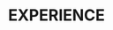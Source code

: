 ---
title : "EXPERIENCE"
experience:
  enable : true
  title : "Education"
  experience_list:
    # experience item loop
    - name : "University of Michigen"
      company : "B.S.E. in Computer Engineering | GPA: 4.00/4.00"
      duration : "2020 Sept - 2022 May (exp.)"
      content : "I take computer architecture track and work with Dr. Ron Dresklinski & Dr. Satish Narayanasamy on hardware related researches. <br>
      <b>Course work:</b> EECS470 Computer Architecture (A), EECS281 Data Structures and Algorithms (A), EECS312 Integrated Circuits (A), EECS482 Operating Systems (in progress), Parallele CUDA Programming (in progress)
      "
      
    # experience item loop
    - name : "Shanghai Jiaotong Univeristy"
      company : "B.S.E. in Electrical & Computer Engineering | GPA: 3.82/4.00"
      duration : "2018 Sept - 2022 Aug (exp.)"
      content : "I started my university here and gained my interest in engineering. I learned the basics about heardware and curcuits and decided to keep working on hardware related topics. <br>
      <b>Course work:</b> VE270 Introduction to Logic Design (A+), VE280 Programming & Elem. Data Struct (A), VE401 Probability Methods in Eng. (A+), VV186/VV285/VV286 Honors Mathematics II/III/IV (A-, A, A)
      "
      
    # experience item loop
    - name : "Technische Universität Berlin"
      company : "Winter Short Program in Excisice Game Design"
      duration : "2020 Jan - 2020 Feb"
      content : "My team designed a VR exercising game with unity using C# and tested it on Oculus headsets."

    - name : "McGill University"
      company : "Winter Short Program in Communication and interpersonal skills in business"
      duration : "2019 Jan - 2019 Feb"
      content : "I learned and practiced my presentation, writing, facilitation, listening skills and conflict management skills. "
---